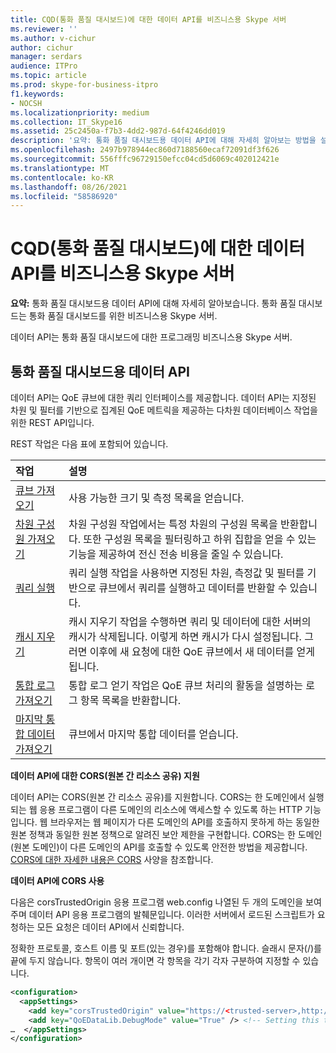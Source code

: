 ```yaml
---
title: CQD(통화 품질 대시보드)에 대한 데이터 API를 비즈니스용 Skype 서버
ms.reviewer: ''
ms.author: v-cichur
author: cichur
manager: serdars
audience: ITPro
ms.topic: article
ms.prod: skype-for-business-itpro
f1.keywords:
- NOCSH
ms.localizationpriority: medium
ms.collection: IT_Skype16
ms.assetid: 25c2450a-f7b3-4dd2-987d-64f4246dd019
description: '요약: 통화 품질 대시보드용 데이터 API에 대해 자세히 알아보는 방법을 설명하는 문서입니다. 통화 품질 대시보드는 통화 품질 대시보드를 위한 비즈니스용 Skype 서버.'
ms.openlocfilehash: 2497b978944ec860d7188560ecaf72091df3f626
ms.sourcegitcommit: 556fffc96729150efcc04cd5d6069c402012421e
ms.translationtype: MT
ms.contentlocale: ko-KR
ms.lasthandoff: 08/26/2021
ms.locfileid: "58586920"
---
```

# <a name="data-api-for-call-quality-dashboard-cqd-in-skype-for-business-server"></a>CQD(통화 품질 대시보드)에 대한 데이터 API를 비즈니스용 Skype 서버
 
**요약:** 통화 품질 대시보드용 데이터 API에 대해 자세히 알아보습니다. 통화 품질 대시보드는 통화 품질 대시보드를 위한 비즈니스용 Skype 서버.
  
데이터 API는 통화 품질 대시보드에 대한 프로그래밍 비즈니스용 Skype 서버.
  
## <a name="data-api-for-call-quality-dashboard"></a>통화 품질 대시보드용 데이터 API

데이터 API는 QoE 큐브에 대한 쿼리 인터페이스를 제공합니다. 데이터 API는 지정된 차원 및 필터를 기반으로 집계된 QoE 메트릭을 제공하는 다차원 데이터베이스 작업을 위한 REST API입니다.
  
REST 작업은 다음 표에 포함되어 있습니다.
  

|**작업**|**설명**|
|:-----|:-----|
|[큐브 가져오기](get-cube.md) <br/> |사용 가능한 크기 및 측정 목록을 얻습니다.  <br/> |
|[차원 구성원 가져오기](get-dimension-members.md) <br/> |차원 구성원 작업에서는 특정 차원의 구성원 목록을 반환합니다. 또한 구성원 목록을 필터링하고 하위 집합을 얻을 수 있는 기능을 제공하여 전신 전송 비용을 줄일 수 있습니다.  <br/> |
|[쿼리 실행](run-query.md) <br/> |쿼리 실행 작업을 사용하면 지정된 차원, 측정값 및 필터를 기반으로 큐브에서 쿼리를 실행하고 데이터를 반환할 수 있습니다.  <br/> |
|[캐시 지우기](clear-cache.md) <br/> |캐시 지우기 작업을 수행하면 쿼리 및 데이터에 대한 서버의 캐시가 삭제됩니다. 이렇게 하면 캐시가 다시 설정됩니다. 그러면 이후에 새 요청에 대한 QoE 큐브에서 새 데이터를 얻게 됩니다.  <br/> |
|[통합 로그 가져오기](get-integration-log.md) <br/> |통합 로그 얻기 작업은 QoE 큐브 처리의 활동을 설명하는 로그 항목 목록을 반환합니다.  <br/> |
|[마지막 통합 데이터 가져오기](get-last-integration-data.md) <br/> |큐브에서 마지막 통합 데이터를 얻습니다.  <br/> |
   
 **데이터 API에 대한 CORS(원본 간 리소스 공유) 지원**
  
데이터 API는 CORS(원본 간 리소스 공유)를 지원합니다. CORS는 한 도메인에서 실행되는 웹 응용 프로그램이 다른 도메인의 리소스에 액세스할 수 있도록 하는 HTTP 기능입니다. 웹 브라우저는 웹 페이지가 [](https://www.w3.org/Security/wiki/Same_Origin_Policy) 다른 도메인의 API를 호출하지 못하게 하는 동일한 원본 정책과 동일한 원본 정책으로 알려진 보안 제한을 구현합니다. CORS는 한 도메인(원본 도메인)이 다른 도메인의 API를 호출할 수 있도록 안전한 방법을 제공합니다. [CORS에 대한 자세한 내용은 CORS](https://www.w3.org/TR/cors/) 사양을 참조합니다.
  
 **데이터 API에 CORS 사용**
  
 다음은 corsTrustedOrigin 응용 프로그램 web.config 나열된 두 개의 도메인을 보여 주며 데이터 API 응용 프로그램의 발췌문입니다. 이러한 서버에서 로드된 스크립트가 요청하는 모든 요청은 데이터 API에서 신뢰합니다.
  
정확한 프로토콜, 호스트 이름 및 포트(있는 경우)를 포함해야 합니다. 슬래시 문자(/)를 끝에 두지 않습니다. 항목이 여러 개이면 각 항목을 각기 각자 구분하여 지정할 수 있습니다.
  
```xml
<configuration>
  <appSettings>
    <add key="corsTrustedOrigin" value="https://<trusted-server>,http://<another-trusted-domain>:8080" /> <!-- Domains which are trusted to get the data -->
    <add key="QoEDataLib.DebugMode" value="True" /> <!-- Setting this to True, allows seeing of the detail logs in status page -->
…  </appSettings>
</configuration>
```


